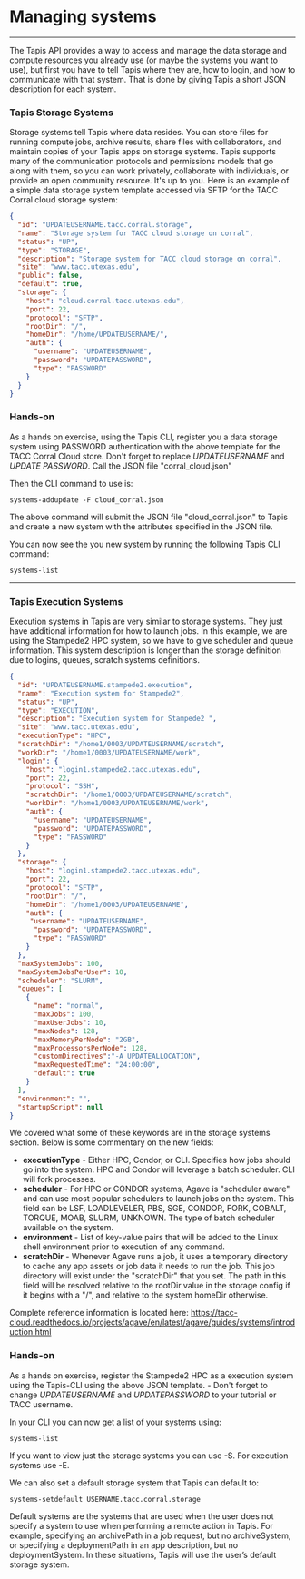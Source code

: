 # Managing systems
---

The Tapis API provides a way to access and manage the data storage and compute resources you already use (or maybe the systems you want to use), but first you have to tell Tapis where they are, how to login, and how to communicate with that system.  That is done by giving Tapis a short JSON description for each system.  

### Tapis Storage Systems

Storage systems tell Tapis where data resides.  You can store files for running compute jobs, archive results, share files with collaborators, and maintain copies of your Tapis apps on storage systems.  Tapis supports many of the communication protocols and  permissions models that go along with them, so you can work privately, collaborate with individuals, or provide an open community resource.  It's up to you.  Here is an example of a simple data storage system template accessed via SFTP for the TACC Corral cloud storage system:
```json
{
  "id": "UPDATEUSERNAME.tacc.corral.storage",
  "name": "Storage system for TACC cloud storage on corral",
  "status": "UP",
  "type": "STORAGE",
  "description": "Storage system for TACC cloud storage on corral",
  "site": "www.tacc.utexas.edu",
  "public": false,
  "default": true,
  "storage": {
    "host": "cloud.corral.tacc.utexas.edu",
    "port": 22,
    "protocol": "SFTP",
    "rootDir": "/",
    "homeDir": "/home/UPDATEUSERNAME/",
    "auth": {
      "username": "UPDATEUSERNAME",
      "password": "UPDATEPASSWORD",
      "type": "PASSWORD"
    }
  }
}

```

### Hands-on

As a hands on exercise, using the Tapis CLI, register you a data storage system using PASSWORD authentication with the above template for the TACC Corral Cloud store. Don't forget to replace *UPDATEUSERNAME* and *UPDATE PASSWORD*.  Call the JSON file "corral_cloud.json"

Then the CLI command to use is:
```
systems-addupdate -F cloud_corral.json
```

The above command will submit the JSON file "cloud_corral.json" to Tapis and create a new system with the attributes specified in the JSON file.

You can now see the you new system by running the following Tapis CLI command:
```
systems-list
```

---
### Tapis Execution Systems

Execution systems in Tapis are very similar to storage systems.  They just have additional information for how to launch jobs.  In this example, we are using the Stampede2 HPC system, so we have to give scheduler and queue information.  This system description is longer than the storage definition due to logins, queues, scratch systems definitions.

```json
{
  "id": "UPDATEUSERNAME.stampede2.execution",
  "name": "Execution system for Stampede2",
  "status": "UP",
  "type": "EXECUTION",
  "description": "Execution system for Stampede2 ",
  "site": "www.tacc.utexas.edu",
  "executionType": "HPC",
  "scratchDir": "/home1/0003/UPDATEUSERNAME/scratch",
  "workDir": "/home1/0003/UPDATEUSERNAME/work",
  "login": {
    "host": "login1.stampede2.tacc.utexas.edu",
    "port": 22,
    "protocol": "SSH",
    "scratchDir": "/home1/0003/UPDATEUSERNAME/scratch",
    "workDir": "/home1/0003/UPDATEUSERNAME/work",
    "auth": {
      "username": "UPDATEUSERNAME",
      "password": "UPDATEPASSWORD",
      "type": "PASSWORD"
    }
  },
  "storage": {
    "host": "login1.stampede2.tacc.utexas.edu",
    "port": 22,
    "protocol": "SFTP",
    "rootDir": "/",
    "homeDir": "/home1/0003/UPDATEUSERNAME",
    "auth": {
     "username": "UPDATEUSERNAME",
      "password": "UPDATEPASSWORD",
      "type": "PASSWORD"
    }
  },
  "maxSystemJobs": 100,
  "maxSystemJobsPerUser": 10,
  "scheduler": "SLURM",
  "queues": [
    {
      "name": "normal",
      "maxJobs": 100,
      "maxUserJobs": 10,
      "maxNodes": 128,
      "maxMemoryPerNode": "2GB",
      "maxProcessorsPerNode": 128,
      "customDirectives":"-A UPDATEALLOCATION",
      "maxRequestedTime": "24:00:00",
      "default": true
    }
  ],
  "environment": "",
  "startupScript": null
}
```

We covered what some of these keywords are in the storage systems section.  Below is some commentary on the new fields:

* **executionType** - Either HPC, Condor, or CLI.  Specifies how jobs should go into the system. HPC and Condor will leverage a batch scheduler. CLI will fork processes.
* **scheduler** - For HPC or CONDOR systems, Agave is "scheduler aware" and can use most popular schedulers to launch jobs on the system.  This field can be LSF, LOADLEVELER, PBS, SGE, CONDOR, FORK, COBALT, TORQUE, MOAB, SLURM, UNKNOWN. The type of batch scheduler available on the system.
* **environment** - List of key-value pairs that will be added to the Linux shell environment prior to execution of any command.
* **scratchDir** - Whenever Agave runs a job, it uses a temporary directory to cache any app assets or job data it needs to run the job.  This job directory will exist under the "scratchDir" that you set.  The path in this field will be resolved relative to the rootDir value in the storage config if it begins with a "/", and relative to the system homeDir otherwise.

Complete reference information is located here:
https://tacc-cloud.readthedocs.io/projects/agave/en/latest/agave/guides/systems/introduction.html

### Hands-on
As a hands on exercise, register the Stampede2 HPC as a execution system using the Tapis-CLI using the above JSON template. - Don't forget to change *UPDATEUSERNAME* and *UPDATEPASSWORD* to your tutorial or TACC username.  

In your CLI you can now get a list of your systems using:
```
systems-list
```

If you want to view just the storage systems you can use -S. For execution systems use -E.

We can also set a default storage system that Tapis can default to:

```
systems-setdefault USERNAME.tacc.corral.storage
```

Default systems are the systems that are used when the user does not specify a system to use when performing a remote action in Tapis. For example, specifying an archivePath in a job request, but no archiveSystem, or specifying a deploymentPath in an app description, but no deploymentSystem. In these situations, Tapis will use the user’s default storage system.